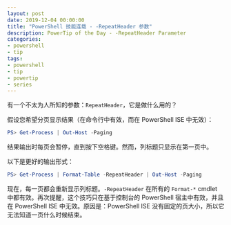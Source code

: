 ```yaml
---
layout: post
date: 2019-12-04 00:00:00
title: "PowerShell 技能连载 - -RepeatHeader 参数"
description: PowerTip of the Day - -RepeatHeader Parameter
categories:
- powershell
- tip
tags:
- powershell
- tip
- powertip
- series
---
```

有一个不太为人所知的参数：`RepeatHeader`，它是做什么用的？

假设您希望分页显示结果（在命令行中有效，而在 PowerShell ISE 中无效）：

```powershell
PS> Get-Process | Out-Host -Paging
```

结果输出时每页会暂停，直到按下空格键。然而，列标题只显示在第一页中。

以下是更好的输出形式：

```powershell
PS> Get-Process | Format-Table -RepeatHeader | Out-Host -Paging
```

现在，每一页都会重新显示列标题。`-RepeatHeader` 在所有的 `Format-*` cmdlet 中都有效。再次提醒，这个技巧只在基于控制台的 PowerShell 宿主中有效，并且在 PowerShell ISE 中无效。原因是：PowerShell ISE 没有固定的页大小，所以它无法知道一页什么时候结束。

<!--本文国际来源：[-RepeatHeader Parameter](https://community.idera.com/database-tools/powershell/powertips/b/tips/posts/repeatheader-parameter)-->

